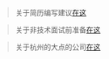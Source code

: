 > 关于简历编写建议[在这](./PrepareForInterview/Java_工程师_张三_zh.md)


> 关于非技术面试前准备[在这](./PrepareForInterview/非技术面试准备内容.md)

> 关于杭州的大点的公司[在这](./PrepareForInterview/杭州的大公司.md)